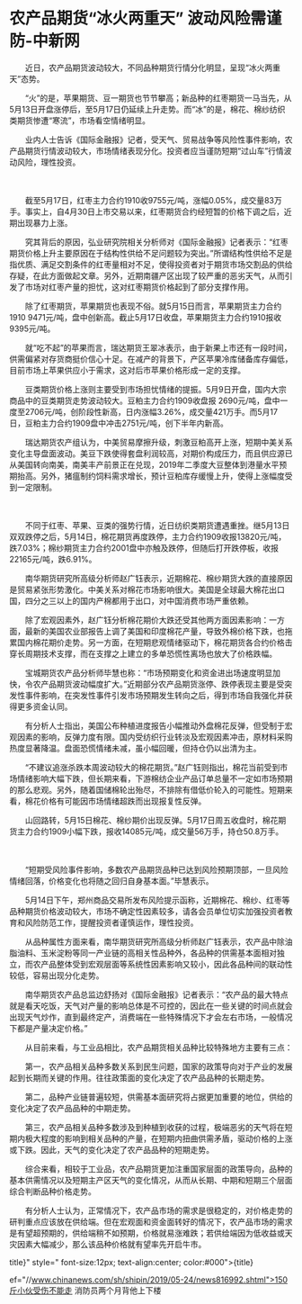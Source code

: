# 农产品期货“冰火两重天” 波动风险需谨防-中新网

　　近日，农产品期货波动较大，不同品种期货行情分化明显，呈现“冰火两重天”态势。

　　“火”的是，苹果期货、豆一期货也节节攀高；新品种的红枣期货一马当先，从5月13日开盘涨停后，至5月17日仍延续上升走势。而“冰”的是，棉花、棉纱纺织类期货惨遭“寒流”，市场看空情绪明显。

　　业内人士告诉《国际金融报》记者，受天气、贸易战争等风险性事件影响，农产品期货行情波动较大，市场情绪表现分化。投资者应当谨防短期“过山车”行情波动风险，理性投资。

　　

　　截至5月17日，红枣主力合约1910收9755元/吨，涨幅0.05%，成交量83万手。事实上，自4月30日上市交易以来，红枣期货合约经短暂的价格下调之后，近期出现暴力上涨。

　　究其背后的原因，弘业研究院相关分析师对《国际金融报》记者表示：“红枣期货价格上升主要原因在于结构性供给不足问题较为突出。”所谓结构性供给不足是指优质、满足交割条件的红枣量相对不足，使得投资者对于期货市场交割品的供给存疑，在此方面做起文章。另外，近期南疆产区出现了较严重的恶劣天气，从而引发了市场对红枣产量的担忧，这对红枣期货价格起到了部分支撑作用。

　　除了红枣期货，苹果期货也表现不俗。就5月15日而言，苹果期货主力合约1910 9471元/吨，盘中创新高。截止5月17日收盘，苹果期货主力合约1910报收9395元/吨。

　　就“吃不起”的苹果而言，瑞达期货王翠冰表示，由于新果上市还有一段时间，供需偏紧对存货商挺价信心十足。在减产的背景下，产区苹果冷库储备库存偏低，目前市场上苹果供应小于需求，这对后市苹果价格形成一定的支撑。

　　豆类期货价格上涨则主要受到市场担忧情绪的提振。5月9日开盘，国内大宗商品中的豆类期货走势波动较大。豆粕主力合约1909收盘报 2690元/吨，盘中一度至2706元/吨，创阶段性新高，日内涨幅3.26%，成交量421万手。而5月17日，豆粕主力合约1909盘中冲击2751元/吨，创下半年内新高。

　　瑞达期货农产组认为，中美贸易摩擦升级，刺激豆粕高开上涨，短期中美关系变化主导盘面波动。美豆下跌使得套盘利润较高，对期价构成压力，而且供应源已从美国转向南美，南美丰产前景正在兑现，2019年二季度大豆整体到港量水平预期抬高。另外，猪瘟制约饲料需求增长，预计豆粕库存缓慢上升，使得上涨幅度受到一定限制。

　　

　　不同于红枣、苹果、豆类的强势行情，近日纺织类期货遭遇重挫。继5月13日双双跌停之后，5月14日，棉花期货再度跌停，主力合约1909收报13820元/吨，跌7.03%；棉纱期货主力合约2001盘中亦触及跌停，但随后打开跌停板，收报22165元/吨，跌6.91%。

　　南华期货研究所高级分析师赵广钰表示，近期棉花、棉纱期货大跌的直接原因是贸易紧张形势激化。中美关系对棉花市场影响很大。美国是全球最大棉花出口国，四分之三以上的国内产棉都用于出口，对中国消费市场严重依赖。

　　除了宏观因素外，赵广钰分析棉花期价大跌还受其他两方面因素影响：一方面，最新的美国农业部报告上调了美国和印度棉花产量，导致外棉价格下跌，也拖累国内棉花期价走势。另一方面，在短期悲观情绪驱动下，棉花期货各合约价格击穿长周期技术支撑，而在支撑之上建立的多单恐慌性离场也放大了价格跌幅。

　　宝城期货农产品分析师毕慧也称：“市场预期变化和资金进出场速度明显加快，令农产品期货波动幅度扩大。”近期部分农产品期货涨停、跌停表现主要是受突发性事件影响，在突发性事件引发市场预期发生转向之后，得到市场自我强化并获得更多资金认同。

　　有分析人士指出，美国公布种植进度报告小幅推动外盘棉花反弹，但受制于宏观因素的影响，反弹力度有限。国内受纺织行业转淡及宏观因素冲击，原材料采购热度显著降温。盘面恐慌情绪未减，虽小幅回暖，但持仓仍以出清为主。

　　“不建议追涨杀跌本周波动较大的棉花期货。”赵广钰则指出，棉花当前受到市场情绪影响大幅下跌，但长期来看，下游棉纺企业产品订单总量不一定如市场预期的那么悲观。另外，随着国储棉轮出殆尽，不排除有借低价轮入的可能性。短期来看，棉花价格有可能因市场情绪超跌而出现报复性反弹。

　　山回路转，5月15日棉花、棉纱期价出现反弹。5月17日周五收盘时，棉花期货主力合约1909小幅下跌，报收14085元/吨，成交量56万手，持仓50.8万手。

　　

　　“短期受风险事件影响，多数农产品期货品种已达到风险预期顶部，一旦风险情绪回落，价格变化也将随之回归自身基本面。”毕慧表示。

　　5月14日下午，郑州商品交易所发布风险提示函称，近期棉花、棉纱、红枣等品种期货价格波动较大，市场不确定性因素较多，请各会员单位切实加强投资者教育和风险防范工作，提醒投资者谨慎运作，理性投资。

　　从品种属性方面来看，南华期货研究所高级分析师赵广钰表示，农产品中除油脂油料、玉米淀粉等同一产业链的高相关性品种外，各品种的供需基本面相对独立，而农产品整体受到宏观层面等系统性因素影响又较小，因此各品种间的联动性较低，容易出现分化走势。

　　南华期货农产品总监边舒扬对《国际金融报》记者表示：“农产品的最大特点就是看天吃饭，天气对产量的影响总体是不可控的，因此在一些关键的时间点就会出现天气炒作，直到最终定产，消费端在一些特殊情况下才会左右市场，一般情况下都是产量决定价格。”

　　从目前来看，与工业品相比，农产品期货相关品种比较特殊地方主要有三点：

　　第一，农产品相关品种多数关系到民生问题，国家的政策导向对于产业的发展起到长期而关键的作用。往往政策面的变化决定了农产品品种的长期走势。

　　第二，品种产业链普遍较短，供需基本面研究将占据更加重要的地位，供给的变化决定了农产品品种的中期走势。

　　第三，农产品相关品种多数涉及到种植到收获的过程，极端恶劣的天气将在短期内极大程度的影响到相关品种的产量，在短期内扭曲供需矛盾，驱动价格的上涨或下跌。因此，天气的变化决定了农产品品种的短期走势。

　　综合来看，相较于工业品，农产品期货更加注重国家层面的政策导向，品种的基本供需情况以及短期主产区天气的变化情况，从而从长期、中期和短期三个层面综合判断品种价格走势。

　　有分析人士认为，正常情况下，农产品市场的需求是很稳定的，对价格走势的研判重点应该放在供给端。但在宏观面和资金面转好的情况下，农产品市场的需求是有望超预期的，供给端稍不如预期，价格就易涨难跌；若供给端因为低收益或天灾因素大幅减少，那么该品种价格就有望率先开启牛市。

title}" style=" font-size:12px; text-align:center; color:#000">{title}

ef="//www.chinanews.com/sh/shipin/2019/05-24/news816992.shtml">150斤小伙受伤不能走 消防员两个月背他上下楼

